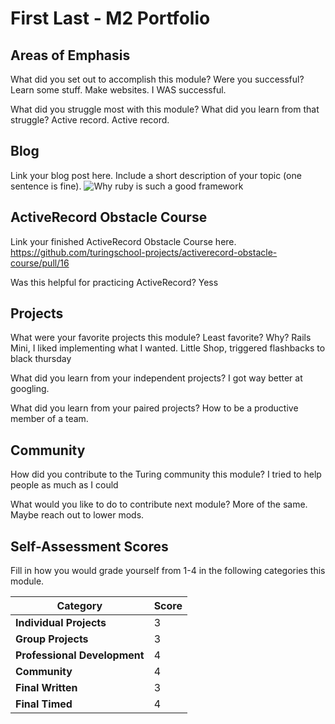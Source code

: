# First Last - M2 Portfolio

## Areas of Emphasis

What did you set out to accomplish this module? Were you successful?
Learn some stuff. Make websites. I WAS successful.

What did you struggle most with this module? What did you learn from that struggle?
Active record. Active record. 

## Blog

Link your blog post here. Include a short description of your topic (one sentence is fine).
![Why ruby is such a good framework](https://medium.com/@benjaminghalami/what-the-ruby-lets-do-some-rails-d470352aa8e9)

## ActiveRecord Obstacle Course

Link your finished ActiveRecord Obstacle Course here.
https://github.com/turingschool-projects/activerecord-obstacle-course/pull/16

Was this helpful for practicing ActiveRecord?
Yess

## Projects

What were your favorite projects this module? Least favorite? Why?
Rails Mini, I liked implementing what I wanted.
Little Shop, triggered flashbacks to black thursday

What did you learn from your independent projects?
I got way better at googling.

What did you learn from your paired projects?
How to be a productive member of a team.

## Community

How did you contribute to the Turing community this module?
I tried to help people as much as I could

What would you like to do to contribute next module?
More of the same. Maybe reach out to lower mods.
## Self-Assessment Scores

Fill in how you would grade yourself from 1-4 in the following categories this module.

| Category                     | Score |
| -----------------------------| ----- |
| **Individual Projects**      |   3   |
| **Group Projects**           |   3   |
| **Professional Development** |   4   |
| **Community**                |   4   |
| **Final Written**            |   3   |
| **Final Timed**              |   4   |
